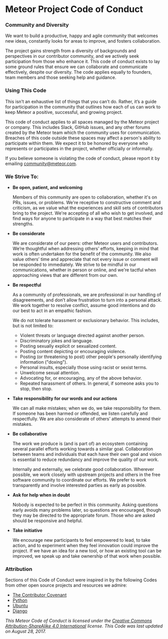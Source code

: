 # Meteor Project Code of Conduct

### Community and Diversity

We want to build a productive, happy and agile community that welcomes new ideas, constantly looks for areas to improve, and fosters collaboration. 

The project gains strength from a diversity of backgrounds and perspectives in our contributor community, and we actively seek participation from those who enhance it. This code of conduct exists to lay some ground rules that ensure we can collaborate and communicate effectively, despite our diversity. The code applies equally to founders, team members and those seeking help and guidance.

### Using This Code

This isn’t an exhaustive list of things that you can’t do. Rather, it’s a guide for participation in the community that outlines how each of us can work to keep Meteor a positive, successful, and growing project. 

This code of conduct applies to all spaces managed by the Meteor project or company. This includes Slack, GitHub issues, and any other forums created by the Meteor team which the community uses for communication. Breaches of this code outside these spaces may affect a person's ability to participate within them. We expect it to be honored by everyone who represents or participates in the project, whether officially or informally.

If you believe someone is violating the code of conduct, please report it by emailing [community@meteor.com](mailto:community@meteor.com). 

### We Strive To:

- **Be open, patient, and welcoming**

    Members of this community are open to collaboration, whether it's on PRs, issues, or problems. We're receptive to constructive comment and criticism, as we value what the experiences and skill sets of contributors bring to the project. We're accepting of all who wish to get involved, and find ways for anyone to participate in a way that best matches their strengths.
  
- **Be considerate**

    We are considerate of our peers: other Meteor users and contributors. We’re thoughtful when addressing others’ efforts, keeping in mind that work is often undertaken for the benefit of the community. We also value others’ time and appreciate that not every issue or comment will be responded to immediately. We strive to be mindful in our communications, whether in person or online, and we're tactful when approaching views that are different from our own.
    
- **Be respectful**

    As a community of professionals, we are professional in our handling of disagreements, and don’t allow frustration to turn into a personal attack. We work together to resolve conflict, assume good intentions and do our best to act in an empathic fashion. 

    We do not tolerate harassment or exclusionary behavior. This includes, but is not limited to:
  - Violent threats or language directed against another person.
  - Discriminatory jokes and language.
  - Posting sexually explicit or sexualized content.
  - Posting content depicting or encouraging violence. 
  - Posting (or threatening to post) other people's personally identifying information ("doxing").
  - Personal insults, especially those using racist or sexist terms.
  - Unwelcome sexual attention.
  - Advocating for, or encouraging, any of the above behavior.
  - Repeated harassment of others. In general, if someone asks you to stop, then stop.
  
- **Take responsibility for our words and our actions**

    We can all make mistakes; when we do, we take responsibility for them. If someone has been harmed or offended, we listen carefully and respectfully. We are also considerate of others’ attempts to amend their mistakes.
    
- **Be collaborative**  

    The work we produce is (and is part of) an ecosystem containing several parallel efforts working towards a similar goal. Collaboration between teams and individuals that each have their own goal and vision is essential to reduce redundancy and improve the quality of our work. 
    
    Internally and externally, we celebrate good collaboration. Wherever possible, we work closely with upstream projects and others in the free software community to coordinate our efforts. We prefer to work transparently and involve interested parties as early as possible.
    
- **Ask for help when in doubt**

    Nobody is expected to be perfect in this community. Asking questions early avoids many problems later, so questions are encouraged, though they may be directed to the appropriate forum. Those who are asked should be responsive and helpful.
    
- **Take initiative** 

    We encourage new participants to feel empowered to lead, to take action, and to experiment when they feel innovation could improve the project. If we have an idea for a new tool, or how an existing tool can be improved, we speak up and take ownership of that work when possible. 
    
### Attribution

Sections of this Code of Conduct were inspired in by the following Codes from other open source projects and resources we admire:  

- [The Contributor Covenant](http://contributor-covenant.org/version/1/4/)
- [Python](https://www.python.org/psf/codeofconduct/)
- [Ubuntu](http://www.ubuntu.com/about/about-ubuntu/conduct)
- [Django](https://www.djangoproject.com/conduct/)

*This Meteor Code of Conduct is licensed under the [Creative Commons Attribution-ShareAlike 4.0 International](https://creativecommons.org/licenses/by-sa/4.0/) license. This Code was last updated on August 28, 2017.* 
